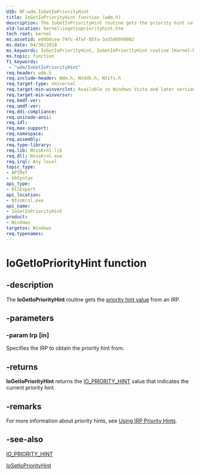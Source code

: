 ```yaml
---
UID: NF:wdm.IoGetIoPriorityHint
title: IoGetIoPriorityHint function (wdm.h)
description: The IoGetIoPriorityHint routine gets the priority hint value from an IRP.
old-location: kernel\iogetiopriorityhint.htm
tech.root: kernel
ms.assetid: eddb6cea-74fc-4faf-85fa-3a35d6890802
ms.date: 04/30/2018
ms.keywords: IoGetIoPriorityHint, IoGetIoPriorityHint routine [Kernel-Mode Driver Architecture], k104_7d622ea7-68a8-4029-96d4-5c40d4f348de.xml, kernel.iogetiopriorityhint, wdm/IoGetIoPriorityHint
ms.topic: function
f1_keywords:
 - "wdm/IoGetIoPriorityHint"
req.header: wdm.h
req.include-header: Wdm.h, Ntddk.h, Ntifs.h
req.target-type: Universal
req.target-min-winverclnt: Available in Windows Vista and later versions of Windows.
req.target-min-winversvr: 
req.kmdf-ver: 
req.umdf-ver: 
req.ddi-compliance: 
req.unicode-ansi: 
req.idl: 
req.max-support: 
req.namespace: 
req.assembly: 
req.type-library: 
req.lib: NtosKrnl.lib
req.dll: NtosKrnl.exe
req.irql: Any level
topic_type:
- APIRef
- kbSyntax
api_type:
- DllExport
api_location:
- NtosKrnl.exe
api_name:
- IoGetIoPriorityHint
product:
- Windows
targetos: Windows
req.typenames: 
---
```


# IoGetIoPriorityHint function


## -description


The <b>IoGetIoPriorityHint</b> routine gets the <a href="https://docs.microsoft.com/windows-hardware/drivers/kernel/using-irp-priority-hints">priority hint value</a> from an IRP.


## -parameters




### -param Irp [in]

Specifies the IRP to obtain the priority hint from.


## -returns



<b>IoGetIoPriorityHint</b> returns the <a href="https://docs.microsoft.com/windows-hardware/drivers/ddi/wdm/ne-wdm-_io_priority_hint">IO_PRIORITY_HINT</a> value that indicates the current priority hint.




## -remarks



For more information about priority hints, see <a href="https://docs.microsoft.com/windows-hardware/drivers/kernel/using-irp-priority-hints">Using IRP Priority Hints</a>.




## -see-also




<a href="https://docs.microsoft.com/windows-hardware/drivers/ddi/wdm/ne-wdm-_io_priority_hint">IO_PRIORITY_HINT</a>



<a href="https://docs.microsoft.com/windows-hardware/drivers/ddi/wdm/nf-wdm-iosetiopriorityhint">IoSetIoPriorityHint</a>
 

 

